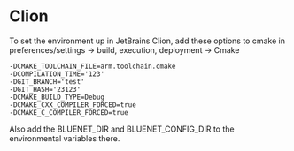 # Clion

To set the environment up in JetBrains Clion, add these options to cmake in preferences/settings -> build, execution, deployment -> Cmake

```
-DCMAKE_TOOLCHAIN_FILE=arm.toolchain.cmake
-DCOMPILATION_TIME='123'
-DGIT_BRANCH='test'
-DGIT_HASH='23123'
-DCMAKE_BUILD_TYPE=Debug
-DCMAKE_CXX_COMPILER_FORCED=true
-DCMAKE_C_COMPILER_FORCED=true
```

Also add the BLUENET_DIR and BLUENET_CONFIG_DIR to the environmental variables there.
